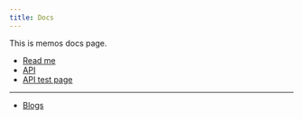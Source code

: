 ```yaml
---
title: Docs
---
```


This is memos docs page.

- [Read me](/docs/readme)
- [API](/docs/api)
- [API test page](/docs/api/test)

---

- [Blogs](/blog)
